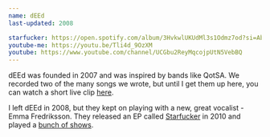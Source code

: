 ```yaml
---
name: dEEd
last-updated: 2008

starfucker: https://open.spotify.com/album/3HvkwlUKUdMl3s1Odmz7od?si=AbzVfvt5SwiAtg36eIZLKw
youtube-me: https://youtu.be/Tli4d_9OzXM
youtube: https://www.youtube.com/channel/UCGbu2ReyMqcojpUtN5VebBQ
---
```


dEEd was founded in 2007 and was inspired by bands like QotSA. We recorded two of the many songs we wrote, but until I get them up here, you can watch a short live clip [here]({{page.youtube-me}}).

I left dEEd in 2008, but they kept on playing with a new, great vocalist - Emma Fredriksson. They released an EP called [Starfucker]({{page.starfucker}}) in 2010 and played a [bunch of shows]({{page.youtube}}).
